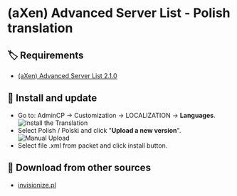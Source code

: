 # (aXen) Advanced Server List - Polish translation

## 🏷️ Requirements

- [(aXen) Advanced Server List 2.1.0](https://github.com/aXenDeveloper/ips-app-advanced-serverlist)

## 🧰 Install and update

- Go to: AdminCP -> Customization -> LOCALIZATION -> **Languages**.  
  ![Install the Translation](https://files.axendev.net/github/lang/acpLang.png)
- Select Polish / Polski and click "**Upload a new version**".  
  ![Manual Upload](https://files.axendev.net/github/lang/uploadNewVersion.png)
- Select file .xml from packet and click install button.

## 🔌 Download from other sources

- [invisionize.pl](https://forum.invisionize.pl/files/file/826-axen-advanced-server-list-polish-translation/)
